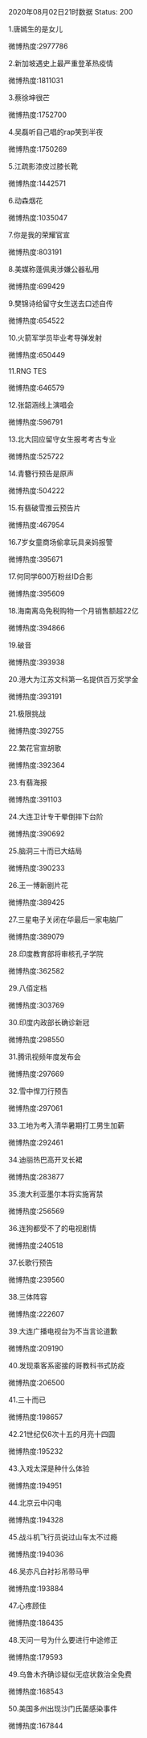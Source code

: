 2020年08月02日21时数据
Status: 200

1.唐嫣生的是女儿

微博热度:2977786

2.新加坡遇史上最严重登革热疫情

微博热度:1811031

3.蔡徐坤很芒

微博热度:1752700

4.吴磊听自己唱的rap笑到半夜

微博热度:1750269

5.江疏影漆皮过膝长靴

微博热度:1442571

6.动森烟花

微博热度:1035047

7.你是我的荣耀官宣

微博热度:803191

8.美媒称蓬佩奥涉嫌公器私用

微博热度:699429

9.樊锦诗给留守女生送去口述自传

微博热度:654522

10.火箭军学员毕业考导弹发射

微博热度:650449

11.RNG TES

微博热度:646579

12.张韶涵线上演唱会

微博热度:596791

13.北大回应留守女生报考考古专业

微博热度:525722

14.青簪行预告是原声

微博热度:504222

15.有翡破雪推云预告片

微博热度:467954

16.7岁女童商场偷拿玩具亲妈报警

微博热度:395671

17.何同学600万粉丝ID合影

微博热度:395609

18.海南离岛免税购物一个月销售额超22亿

微博热度:394866

19.破音

微博热度:393938

20.港大为江苏文科第一名提供百万奖学金

微博热度:393191

21.极限挑战

微博热度:392755

22.繁花官宣胡歌

微博热度:392364

23.有翡海报

微博热度:391103

24.大连卫计专干晕倒摔下台阶

微博热度:390692

25.脑洞三十而已大结局

微博热度:390233

26.王一博新剧片花

微博热度:389425

27.三星电子关闭在华最后一家电脑厂

微博热度:389079

28.印度教育部将审核孔子学院

微博热度:362582

29.八佰定档

微博热度:303769

30.印度内政部长确诊新冠

微博热度:298550

31.腾讯视频年度发布会

微博热度:297669

32.雪中悍刀行预告

微博热度:297061

33.工地为考入清华暑期打工男生加薪

微博热度:292461

34.迪丽热巴高开叉长裙

微博热度:283877

35.澳大利亚墨尔本将实施宵禁

微博热度:256569

36.连狗都受不了的电视剧情

微博热度:240518

37.长歌行预告

微博热度:239560

38.三体阵容

微博热度:222607

39.大连广播电视台为不当言论道歉

微博热度:209190

40.发现乘客系密接的哥教科书式防疫

微博热度:206500

41.三十而已

微博热度:198657

42.21世纪仅6次十五的月亮十四圆

微博热度:195232

43.入戏太深是种什么体验

微博热度:194951

44.北京云中闪电

微博热度:194328

45.战斗机飞行员说过山车太不过瘾

微博热度:194036

46.吴亦凡白衬衫吊带马甲

微博热度:193884

47.心疼顾佳

微博热度:186435

48.天问一号为什么要进行中途修正

微博热度:179593

49.乌鲁木齐确诊疑似无症状救治全免费

微博热度:168543

50.美国多州出现沙门氏菌感染事件

微博热度:167844

